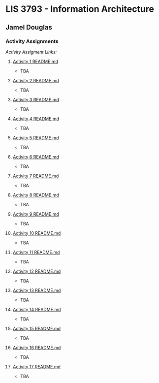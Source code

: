 # LIS 3793 - Information Architecture

## Jamel Douglas

### Activity Assignments

*Activity Assigment Links:*

1. [Activity 1 README.md](a1/README.md "My Activity 1 README.md file")
    - TBA

2. [Activity 2 README.md](a2/README.md "My Activity 2 README.md file")
    - TBA

3. [Activity 3 README.md](a3/README.md "My Activity 3 README.md file")
    - TBA

4. [Activity 4 README.md](a4/README.md "My Activity 4 README.md file")
    - TBA

5. [Activity 5 README.md](a5/README.md "My Activity 5 README.md file")
    - TBA

6. [Activity 6 README.md](a6/README.md "My Activity 6 README.md file")
    - TBA

7. [Activity 7 README.md](a7/README.md "My Activity 7 README.md file")
    - TBA

8. [Activity 8 README.md](a8/README.md "My Activity 8 README.md file")
    - TBA

9. [Activity 9 README.md](a9/README.md "My Activity 9 README.md file")
    - TBA

10. [Activity 10 README.md](a10/README.md "My Activity 10 README.md file")
    - TBA

11. [Activity 11 README.md](a11/README.md "My Activity 11 README.md file")
    - TBA

12. [Activity 12 README.md](a12/README.md "My Activity 12 README.md file")
    - TBA

13. [Activity 13 README.md](a13/README.md "My Activity 13 README.md file")
    - TBA

14. [Activity 14 README.md](a14/README.md "My Activity 14 README.md file")
    - TBA

15. [Activity 15 README.md](a15/README.md "My Activity 15 README.md file")
    - TBA

16. [Activity 16 README.md](a16/README.md "My Activity 16 README.md file")
    - TBA

17. [Activity 17 README.md](a17/README.md "My Activity 17 README.md file")
    - TBA
